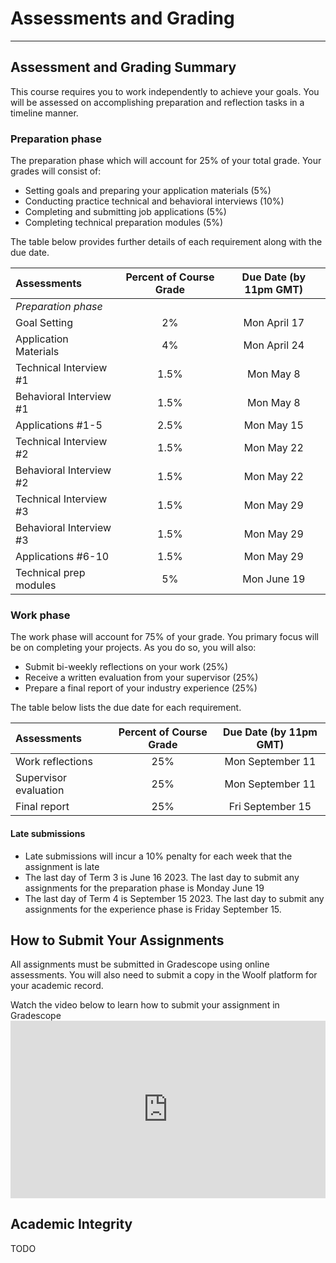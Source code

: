 # Assessments and Grading
---


## Assessment and Grading Summary

This course requires you to work independently to achieve your goals. You will be assessed on accomplishing preparation and reflection tasks in a timeline manner. 

### Preparation phase

The preparation phase which will account for 25% of your total grade. Your grades will consist of:
- Setting goals and preparing your application materials (5%)
- Conducting practice technical and behavioral interviews (10%)
- Completing and submitting job applications (5%)
- Completing technical preparation modules (5%)

The table below provides further details of each requirement along with the due date. 

| Assessments                                         | Percent of Course Grade       | Due Date (by 11pm GMT)    
| :---                                                |    :----:                     |  :----: 
| *Preparation phase*
| Goal Setting                                        | 2%                            | Mon April 17 
| Application Materials                               | 4%                            | Mon April 24
| Technical Interview #1                              | 1.5%                          | Mon May 8
| Behavioral Interview #1                             | 1.5%                          | Mon May 8
| Applications #1-5                                   | 2.5%                          | Mon May 15
| Technical Interview #2                              | 1.5%                          | Mon May 22
| Behavioral Interview #2                             | 1.5%                          | Mon May 22
| Technical Interview #3                              | 1.5%                          | Mon May 29
| Behavioral Interview #3                             | 1.5%                          | Mon May 29
| Applications #6-10                                  | 1.5%                          | Mon May 29
| Technical prep modules                              | 5%                            | Mon June 19  

### Work phase
The work phase will account for 75% of your grade. You primary focus will be on completing your projects. As you do so, you will also:
- Submit bi-weekly reflections on your work (25%)
- Receive a written evaluation from your supervisor (25%)
- Prepare a final report of your industry experience (25%) 

The table below lists the due date for each requirement. 


| Assessments                                         | Percent of Course Grade       | Due Date (by 11pm GMT)    
| :---                                                |    :----:                     |  :----: 
| Work reflections                                    | 25%                           | Mon September 11
| Supervisor evaluation                               | 25%                           | Mon September 11          
| Final report                                        | 25%                           | Fri September 15 



#### Late submissions
 
- Late submissions will incur a 10% penalty for each week that the assignment is late
- The last day of Term 3 is June 16 2023. The last day to submit any assignments for the preparation phase is Monday June 19 
- The last day of Term 4 is September 15 2023. The last day to submit any assignments for the experience phase is Friday September 15.


## How to Submit Your Assignments

All assignments must be submitted in Gradescope using online assessments. You will also need to submit a copy in the Woolf platform for your academic record.

<aside> Watch the video below to learn how to submit your assignment in Gradescope</aside>
<div style="position: relative; padding-bottom: 56.25%; height: 0;">
 <iframe width="560" height="315" src="https://www.youtube.com/embed/HrYJGTnNnzU" title="YouTube video player" frameborder="0" allow="accelerometer; autoplay; clipboard-write; encrypted-media; gyroscope; picture-in-picture; web-share" allowfullscreen style="position: absolute; top: 0; left: 0; width: 100%; height: 100%;"
></iframe>
</div>

## Academic Integrity
TODO
